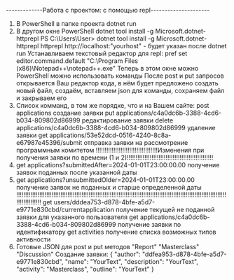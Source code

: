 -------------Работа с проектом: с помощью repl---------------------
1) В PowerShell в папке проекта dotnet run
2) В другом окне PowerShell dotnet tool install -g Microsoft.dotnet-httprepl
PS C:\Users\User> dotnet tool install -g Microsoft.dotnet-httprepl
httprepl http://localhost:"yourhost" - будет указан после dotnet run
Устанавливаем текстовый редактор для repl: pref set editor.command.default "C:\Program Files (x86)\Notepad++\notepad++.exe"
Теперь в этом окне можно PowerShell можно использовать команды
После post и put запросов открывается Ваш редактор кода, в нём будет предложено создать новый файл, создаём, вставляем json для команды, сохраняем файл и закрываем его
4) Список комманд, в том же порядке, что и на Вашем сайте:
post applications                                                   создание заявки
put applications/c4a0dc6b-3388-4cd6-b034-809802d86999               редактирование заявки
delete applications/c4a0dc6b-3388-4cd6-b034-809802d86999            удаление заявки
get applications/53e52dcd-0516-4240-8c8a-e67987e45396/submit        отправка заявки на рассмотрение программным комитетом
!!!!!!!!!!!!!!!!!!!!!!!!!!!!!!!!!!!Изменения при получения заявки по времени (1 и 2)!!!!!!!!!!!!!!!!!!!!!!!!!!!!!!!!!!!!!!!!!!!!!!!!!
1) get applications?submittedAfter=2024-01-01T23:00:00.00              получение заявок поданных после указанной даты
2) get applications?unsubmittedOlder=2024-01-01T23:00:00.00            получение заявок не поданных и старше определенной даты
!!!!!!!!!!!!!!!!!!!!!!!!!!!!!!!!!!!!!!!!!!!!!!!!!!!!!!!!!!!!!!!!!!!!!!!!!!!!!!!!!!!!!!!!!!!!!!!!!!!!!!!!!!!!!!!!!!!!!!!!!!!!!!!!!!!!!
get users/dddea753-d878-4bfe-a5d7-e9771e830cbd/currentapplication   получение текущей не поданной заявки для указанного пользователя
get applications/c4a0dc6b-3388-4cd6-b034-809802d86999               получение заявки по идентификатору
get activities                                                      получение списка возможных типов активности
6) Готовые JSON для post и put методов
"Report"    "Masterclass"   "Discussion"
Создание заявки: 
{
	"author": "ddfea953-d878-4bfe-a5d7-e9771e830cbd",
	"name": "YourText",
	"description": "YourText",
	"activity": "Masterclass", 
	"outline": "YourText"
}
